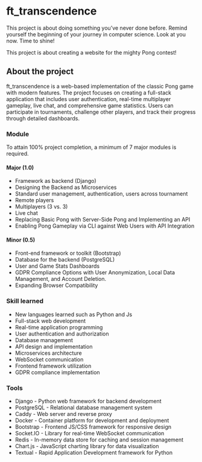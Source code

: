 # ft_transcendence
This project is about doing something you’ve never done before.
Remind yourself the beginning of your journey in computer science.
Look at you now. Time to shine!

This project is about creating a website for the mighty Pong contest!

## About the project
ft_transcendence is a web-based implementation of the classic Pong game with modern features. The project focuses on creating a full-stack application that includes user authentication, real-time multiplayer gameplay, live chat, and comprehensive game statistics. Users can participate in tournaments, challenge other players, and track their progress through detailed dashboards.

### Module
To attain 100% project completion, a minimum of 7 major modules is required.

#### Major (1.0)
- Framework as backend (Django)
- Designing the Backend as Microservices
- Standard user management, authentication, users across tournament
- Remote players
- Multiplayers (3 vs. 3)
- Live chat
- Replacing Basic Pong with Server-Side Pong and Implementing an API
- Enabling Pong Gameplay via CLI against Web Users with API Integration

#### Minor (0.5)
- Front-end framework or toolkit (Bootstrap)
- Database for the backend (PostgreSQL)
- User and Game Stats Dashboards
- GDPR Compliance Options with User Anonymization, Local Data Management, and Account Deletion.
- Expanding Browser Compatibility

### Skill learned
- New languages learned such as Python and Js
- Full-stack web development
- Real-time application programming
- User authentication and authorization
- Database management
- API design and implementation
- Microservices architecture
- WebSocket communication
- Frontend framework utilization
- GDPR compliance implementation

### Tools
- Django - Python web framework for backend development 
- PostgreSQL - Relational database management system
- Caddy - Web server and reverse proxy
- Docker - Container platform for development and deployment
- Bootstrap - Frontend JS/CSS framework for responsive design
- Socket.IO - Library for real-time WebSocket communication
- Redis - In-memory data store for caching and session management
- Chart.js - JavaScript charting library for data visualization
- Textual - Rapid Application Development framework for Python